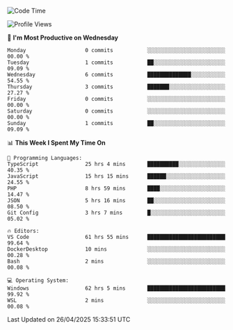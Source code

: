 <!--START_SECTION:waka-->
![Code Time](http://img.shields.io/badge/Code%20Time-4%2C754%20hrs%2020%20mins-blue)

![Profile Views](http://img.shields.io/badge/Profile%20Views-0-blue)

📅 **I'm Most Productive on Wednesday** 

```text
Monday                   0 commits           ░░░░░░░░░░░░░░░░░░░░░░░░░   00.00 % 
Tuesday                  1 commits           ██░░░░░░░░░░░░░░░░░░░░░░░   09.09 % 
Wednesday                6 commits           ██████████████░░░░░░░░░░░   54.55 % 
Thursday                 3 commits           ███████░░░░░░░░░░░░░░░░░░   27.27 % 
Friday                   0 commits           ░░░░░░░░░░░░░░░░░░░░░░░░░   00.00 % 
Saturday                 0 commits           ░░░░░░░░░░░░░░░░░░░░░░░░░   00.00 % 
Sunday                   1 commits           ██░░░░░░░░░░░░░░░░░░░░░░░   09.09 % 
```


📊 **This Week I Spent My Time On** 

```text
💬 Programming Languages: 
TypeScript               25 hrs 4 mins       ██████████░░░░░░░░░░░░░░░   40.35 % 
JavaScript               15 hrs 15 mins      ██████░░░░░░░░░░░░░░░░░░░   24.55 % 
PHP                      8 hrs 59 mins       ████░░░░░░░░░░░░░░░░░░░░░   14.47 % 
JSON                     5 hrs 16 mins       ██░░░░░░░░░░░░░░░░░░░░░░░   08.50 % 
Git Config               3 hrs 7 mins        █░░░░░░░░░░░░░░░░░░░░░░░░   05.02 % 

🔥 Editors: 
VS Code                  61 hrs 55 mins      █████████████████████████   99.64 % 
DockerDesktop            10 mins             ░░░░░░░░░░░░░░░░░░░░░░░░░   00.28 % 
Bash                     2 mins              ░░░░░░░░░░░░░░░░░░░░░░░░░   00.08 % 

💻 Operating System: 
Windows                  62 hrs 5 mins       █████████████████████████   99.92 % 
WSL                      2 mins              ░░░░░░░░░░░░░░░░░░░░░░░░░   00.08 % 
```


 Last Updated on 26/04/2025 15:33:51 UTC
<!--END_SECTION:waka-->

